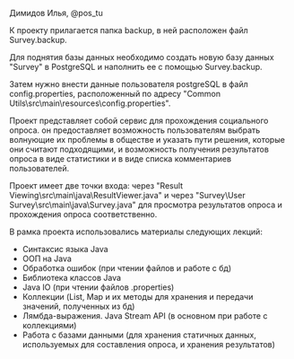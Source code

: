 Димидов Илья, @pos_tu

К проекту прилагается папка backup, в ней расположен файл Survey.backup.

Для поднятия базы данных необходимо создать новую базу данных "Survey" в PostgreSQL
и наполнить ее с помощью Survey.backup.

Затем нужно внести данные пользователя postgreSQL в файл config.properties, расположенный по адресу
"Common Utils\src\main\resources\config.properties".


Проект представляет собой сервис для прохождения социального опроса. он предоставляет возможность пользователям выбрать волнующие их проблемы в обществе 
и указать пути решения, которые они считают подходящими, и возможность получения результатов опроса в виде статистики и в виде списка комментариев пользователей.

Проект имеет две точки входа: через "Result Viewing\src\main\java\ResultViewer.java"
и через "Survey\User Survey\src\main\java\Survey.java" для просмотра результатов опроса и  прохождения
опроса соответственно.


В рамка проекта использовались материалы следующих лекций:
- Синтаксис языка Java
- ООП на Java
- Обработка ошибок (при чтении файлов и работе с бд)
- Библиотека классов Java
- Java IO (при чтении файлов .properties)
- Коллекции (List, Map и их методы для хранения и передачи значений, полученных из бд)
- Лямбда-выражения. Java Stream API (в основном при работе с коллекциями)
- Работа с базами данными (для хранения статичных данных, используемых для составления опроса, и хранения результатов)